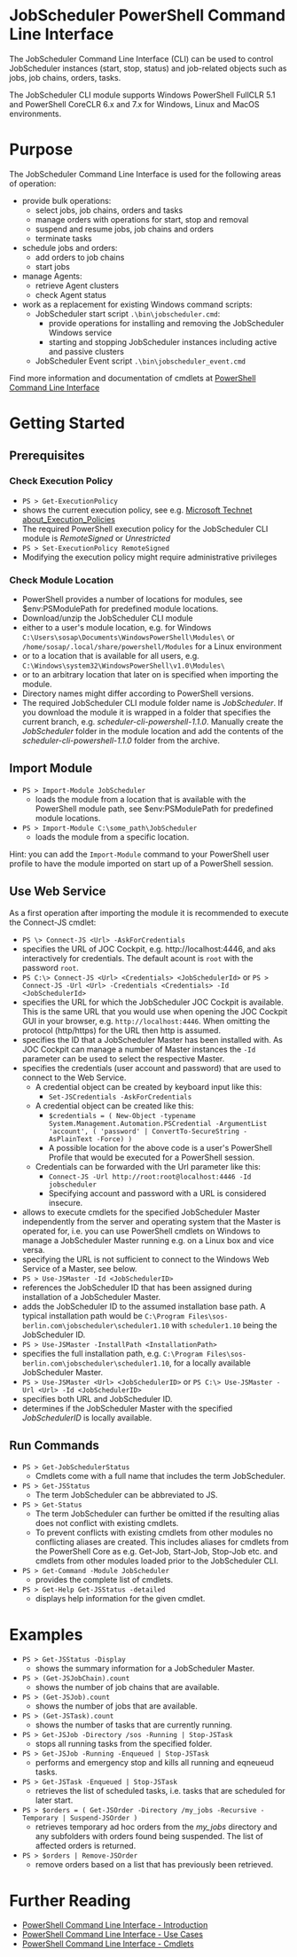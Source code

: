 # JobScheduler PowerShell Command Line Interface

The JobScheduler Command Line Interface (CLI) can be used to control
JobScheduler instances (start, stop, status) and job-related objects
such as jobs, job chains, orders, tasks.

The JobScheduler CLI module supports Windows PowerShell FullCLR 5.1 and PowerShell CoreCLR 6.x and 7.x for Windows, Linux and MacOS environments.

# Purpose

The JobScheduler Command Line Interface is used for the following 
areas of operation:

* provide bulk operations:
    * select jobs, job chains, orders and tasks
    * manage orders with operations for start, stop and removal
    * suspend and resume jobs, job chains and orders
    * terminate tasks
* schedule jobs and orders:
    * add orders to job chains
    * start jobs
* manage Agents:
    * retrieve Agent clusters
    * check Agent status
* work as a replacement for existing Windows command scripts:
    * JobScheduler start script `.\bin\jobscheduler.cmd`:
        * provide operations for installing and removing the JobScheduler Windows service
        * starting and stopping JobScheduler instances including active and passive clusters
    * JobScheduler Event script `.\bin\jobscheduler_event.cmd`
 
Find more information and documentation of cmdlets at [PowerShell Command Line Interface](https://kb.sos-berlin.com/x/0wX3Ag)

# Getting Started

## Prerequisites

### Check Execution Policy

* `PS > Get-ExecutionPolicy`
 * shows the current execution policy, see e.g. [Microsoft Technet about_Execution_Policies](https://technet.microsoft.com/en-us/library/hh847748.aspx)
 * The required PowerShell execution policy for the JobScheduler CLI module is *RemoteSigned* or *Unrestricted*
* `PS > Set-ExecutionPolicy RemoteSigned`
 * Modifying the execution policy might require administrative privileges

### Check Module Location

* PowerShell provides a number of locations for modules, see $env:PSModulePath for predefined module locations.
* Download/unzip the JobScheduler CLI module 
 * either to a user's module location, e.g. for Windows `C:\Users\sosap\Documents\WindowsPowerShell\Modules\` or `/home/sosap/.local/share/powershell/Modules` for a Linux environment
 * or to a location that is available for all users, e.g. `C:\Windows\system32\WindowsPowerShell\v1.0\Modules\`
 * or to an arbitrary location that later on is specified when importing the module.
* Directory names might differ according to PowerShell versions.
* The required JobScheduler CLI module folder name is *JobScheduler*. If you download the module it is wrapped in a folder that specifies the current branch, e.g. *scheduler-cli-powershell-1.1.0*. Manually create the *JobScheduler* folder in the module location and add the contents of the *scheduler-cli-powershell-1.1.0* folder from the archive.

## Import Module

* `PS > Import-Module JobScheduler`
  * loads the module from a location that is available with the PowerShell module path, see $env:PSModulePath for predefined module locations.
* `PS > Import-Module C:\some_path\JobScheduler`
  * loads the module from a specific location.

Hint: you can add the `Import-Module` command to your PowerShell user profile to have the module imported on start up of a PowerShell session.

## Use Web Service

As a first operation after importing the module it is recommended to execute the Connect-JS cmdlet:

* `PS \> Connect-JS <Url> -AskForCredentials`
 * specifies the URL of JOC Cockpit, e.g. http://localhost:4446, and aks interactively for credentials. The default acount is `root` with the password `root`.
* `PS C:\> Connect-JS <Url> <Credentials> <JobSchedulerId>`  or  `PS > Connect-JS -Url <Url> -Credentials <Credentials> -Id <JobSchedulerId>`
 * specifies the URL for which the JobScheduler JOC Cockpit is available. This is the same URL that you would use when opening the JOC Cockpit GUI in your browser, e.g. `http://localhost:4446`. When omitting the protocol (http/https) for the URL then http is assumed.
 * specifies the ID that a JobScheduler Master has been installed with. As JOC Cockpit can manage a number of Master instances the `-Id` parameter can be used to select the respective Master.
 * specifies the credentials (user account and password) that are used to connect to the Web Service.
   * A credential object can be created by keyboard input like this:
     * `Set-JSCredentials -AskForCredentials`
   * A credential object can be created like this:
     * `$credentials = ( New-Object -typename System.Management.Automation.PSCredential -ArgumentList 'account', ( 'password' | ConvertTo-SecureString -AsPlainText -Force) )`
     * A possible location for the above code is a user's PowerShell Profile that would be executed for a PowerShell session.
   * Credentials can be forwarded with the Url parameter like this: 
     * `Connect-JS -Url http://root:root@localhost:4446 -Id jobscheduler`
     * Specifying account and password with a URL is considered insecure.
 * allows to execute cmdlets for the specified JobScheduler Master independently from the server and operating system that the  Master is operated for, i.e. you can use PowerShell cmdlets on Windows to manage a JobScheduler Master running e.g. on a Linux box and vice versa.
 * specifying the URL is not sufficient to connect to the Windows Web Service of a Master, see below.
* `PS > Use-JSMaster -Id <JobSchedulerID>`
 * references the JobScheduler ID that has been assigned during installation of a JobScheduler Master. 
 * adds the JobScheduler ID to the assumed installation base path. A typical installation path would be `C:\Program Files\sos-berlin.com\jobscheduler\scheduler1.10` with `scheduler1.10` being the JobScheduler ID.
* `PS > Use-JSMaster -InstallPath <InstallationPath>`
 * specifies the full installation path, e.g. `C:\Program Files\sos-berlin.com\jobscheduler\scheduler1.10`, for a locally available JobScheduler Master.
* `PS > Use-JSMaster <Url> <JobSchedulerID>` or `PS C:\> Use-JSMaster -Url <Url> -Id <JobSchedulerID>`
 * specifies both URL and JobScheduler ID.
 * determines if the JobScheduler Master with the specified *JobSchedulerID* is locally available.

## Run Commands

* `PS > Get-JobSchedulerStatus`
    * Cmdlets come with a full name that includes the term JobScheduler.
* `PS > Get-JSStatus`
    * The term JobScheduler can be abbreviated to JS.
* `PS > Get-Status`
    * The term JobScheduler can further be omitted if the resulting alias does not conflict with existing cmdlets.
    * To prevent conflicts with existing cmdlets from other modules no conflicting aliases are created. This includes aliases for cmdlets from the PowerShell Core as e.g. Get-Job, Start-Job, Stop-Job etc. and cmdlets from other modules loaded prior to the JobScheduler CLI.
* `PS > Get-Command -Module JobScheduler`
  * provides the complete list of cmdlets.
* `PS > Get-Help Get-JSStatus -detailed`
  * displays help information for the given cmdlet.

# Examples

* `PS > Get-JSStatus -Display`
  * shows the summary information for a JobScheduler Master.
* `PS > (Get-JSJobChain).count`
  * shows the number of job chains that are available.
* `PS > (Get-JSJob).count`
  * shows the number of jobs that are available.
* `PS > (Get-JSTask).count`
  * shows the number of tasks that are currently running.
* `PS > Get-JSJob -Directory /sos -Running | Stop-JSTask`
  * stops all running tasks from the specified folder.
* `PS > Get-JSJob -Running -Enqueued | Stop-JSTask`
  * performs and emergency stop and kills all running and eqneueud tasks.
* `PS > Get-JSTask -Enqueued | Stop-JSTask`
  * retrieves the list of scheduled tasks, i.e. tasks that are scheduled for later start.
* `PS > $orders = ( Get-JSOrder -Directory /my_jobs -Recursive -Temporary | Suspend-JSOrder )`
  * retrieves temporary ad hoc orders from the *my_jobs* directory and any subfolders with orders found being suspended. The list of affected orders is returned.
* `PS > $orders | Remove-JSOrder`
  * remove orders based on a list that has previously been retrieved.
 
# Further Reading

* [PowerShell Command Line Interface - Introduction](https://kb.sos-berlin.com/x/0wX3Ag)
* [PowerShell Command Line Interface - Use Cases](https://kb.sos-berlin.com/x/Wwf3Ag)
* [PowerShell Command Line Interface - Cmdlets](https://kb.sos-berlin.com/x/1QX3Ag)
